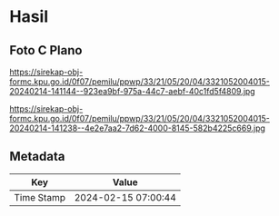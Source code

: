 # Hasil

## Foto C Plano

https://sirekap-obj-formc.kpu.go.id/0f07/pemilu/ppwp/33/21/05/20/04/3321052004015-20240214-141144--923ea9bf-975a-44c7-aebf-40c1fd5f4809.jpg

https://sirekap-obj-formc.kpu.go.id/0f07/pemilu/ppwp/33/21/05/20/04/3321052004015-20240214-141238--4e2e7aa2-7d62-4000-8145-582b4225c669.jpg


## Metadata

| Key        | Value               |
| ---------- | ------------------- |
| Time Stamp | 2024-02-15 07:00:44 |



